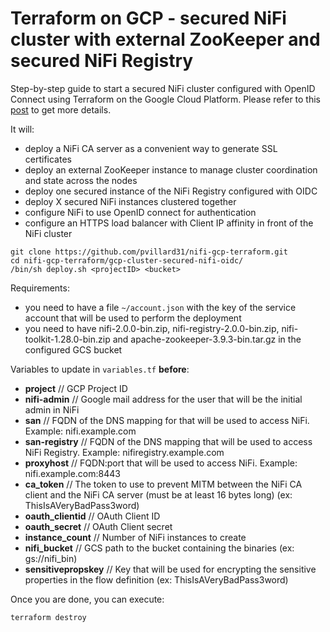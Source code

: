  # Terraform on GCP - secured NiFi cluster with external ZooKeeper and secured NiFi Registry

Step-by-step guide to start a secured NiFi cluster configured with OpenID Connect using Terraform on the Google Cloud Platform. Please refer to this [post](https://github.com/pvillard31/my-blog/blob/main/2019/2019-11-22-secured-nifi-cluster-with-terraform-on-the-google-cloud-platform/index.md) to get more details.

It will:
  * deploy a NiFi CA server as a convenient way to generate SSL certificates
  * deploy an external ZooKeeper instance to manage cluster coordination and state across the nodes
  * deploy one secured instance of the NiFi Registry configured with OIDC
  * deploy X secured NiFi instances clustered together
  * configure NiFi to use OpenID connect for authentication
  * configure an HTTPS load balancer with Client IP affinity in front of the NiFi cluster

````
git clone https://github.com/pvillard31/nifi-gcp-terraform.git
cd nifi-gcp-terraform/gcp-cluster-secured-nifi-oidc/
/bin/sh deploy.sh <projectID> <bucket>
````

Requirements:
  * you need to have a file ``~/account.json`` with the key of the service account that will be used to perform the deployment
  * you need to have nifi-2.0.0-bin.zip, nifi-registry-2.0.0-bin.zip, nifi-toolkit-1.28.0-bin.zip and apache-zookeeper-3.9.3-bin.tar.gz in the configured GCS bucket

Variables to update in ``variables.tf`` **before**:

* **project** // GCP Project ID
* **nifi-admin** // Google mail address for the user that will be the initial admin in NiFi
* **san** // FQDN of the DNS mapping for that will be used to access NiFi. Example: nifi.example.com
* **san-registry** // FQDN of the DNS mapping that will be used to access NiFi Registry. Example: nifiregistry.example.com
* **proxyhost** // FQDN:port that will be used to access NiFi. Example: nifi.example.com:8443
* **ca_token** // The token to use to prevent MITM between the NiFi CA client and the NiFi CA server (must be at least 16 bytes long) (ex: ThisIsAVeryBadPass3word)
* **oauth_clientid** // OAuth Client ID
* **oauth_secret** // OAuth Client secret
* **instance_count** // Number of NiFi instances to create
* **nifi_bucket** // GCS path to the bucket containing the binaries (ex: gs://nifi_bin)
* **sensitivepropskey** // Key that will be used for encrypting the sensitive properties in the flow definition (ex: ThisIsAVeryBadPass3word)

Once you are done, you can execute:

````
terraform destroy
````
